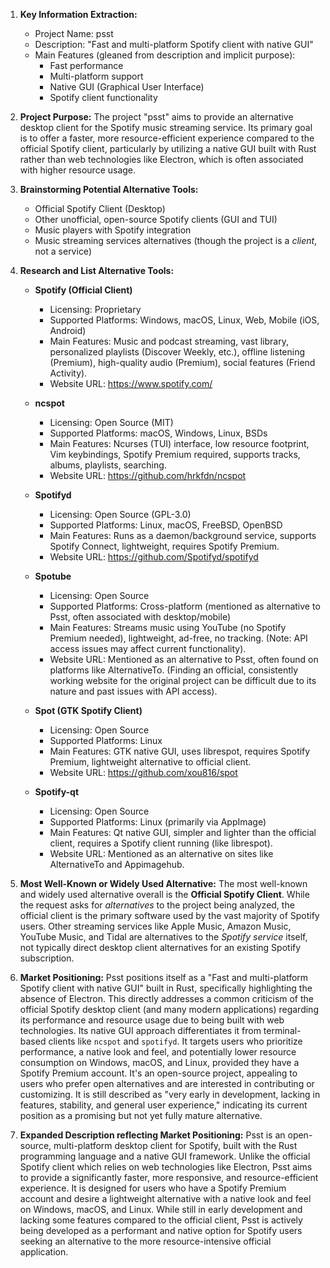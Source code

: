 1.  **Key Information Extraction:**
    *   Project Name: psst
    *   Description: "Fast and multi-platform Spotify client with native GUI"
    *   Main Features (gleaned from description and implicit purpose):
        *   Fast performance
        *   Multi-platform support
        *   Native GUI (Graphical User Interface)
        *   Spotify client functionality

2.  **Project Purpose:**
    The project "psst" aims to provide an alternative desktop client for the Spotify music streaming service. Its primary goal is to offer a faster, more resource-efficient experience compared to the official Spotify client, particularly by utilizing a native GUI built with Rust rather than web technologies like Electron, which is often associated with higher resource usage.

3.  **Brainstorming Potential Alternative Tools:**
    *   Official Spotify Client (Desktop)
    *   Other unofficial, open-source Spotify clients (GUI and TUI)
    *   Music players with Spotify integration
    *   Music streaming services alternatives (though the project is a *client*, not a service)

4.  **Research and List Alternative Tools:**

    *   **Spotify (Official Client)**
        *   Licensing: Proprietary
        *   Supported Platforms: Windows, macOS, Linux, Web, Mobile (iOS, Android)
        *   Main Features: Music and podcast streaming, vast library, personalized playlists (Discover Weekly, etc.), offline listening (Premium), high-quality audio (Premium), social features (Friend Activity).
        *   Website URL: https://www.spotify.com/

    *   **ncspot**
        *   Licensing: Open Source (MIT)
        *   Supported Platforms: macOS, Windows, Linux, BSDs
        *   Main Features: Ncurses (TUI) interface, low resource footprint, Vim keybindings, Spotify Premium required, supports tracks, albums, playlists, searching.
        *   Website URL: https://github.com/hrkfdn/ncspot

    *   **Spotifyd**
        *   Licensing: Open Source (GPL-3.0)
        *   Supported Platforms: Linux, macOS, FreeBSD, OpenBSD
        *   Main Features: Runs as a daemon/background service, supports Spotify Connect, lightweight, requires Spotify Premium.
        *   Website URL: https://github.com/Spotifyd/spotifyd

    *   **Spotube**
        *   Licensing: Open Source
        *   Supported Platforms: Cross-platform (mentioned as alternative to Psst, often associated with desktop/mobile)
        *   Main Features: Streams music using YouTube (no Spotify Premium needed), lightweight, ad-free, no tracking. (Note: API access issues may affect current functionality).
        *   Website URL: Mentioned as an alternative to Psst, often found on platforms like AlternativeTo. (Finding an official, consistently working website for the original project can be difficult due to its nature and past issues with API access).

    *   **Spot (GTK Spotify Client)**
        *   Licensing: Open Source
        *   Supported Platforms: Linux
        *   Main Features: GTK native GUI, uses librespot, requires Spotify Premium, lightweight alternative to official client.
        *   Website URL: https://github.com/xou816/spot

    *   **Spotify-qt**
        *   Licensing: Open Source
        *   Supported Platforms: Linux (primarily via AppImage)
        *   Main Features: Qt native GUI, simpler and lighter than the official client, requires a Spotify client running (like librespot).
        *   Website URL: Mentioned as an alternative on sites like AlternativeTo and Appimagehub.

5.  **Most Well-Known or Widely Used Alternative:**
    The most well-known and widely used alternative overall is the **Official Spotify Client**. While the request asks for *alternatives* to the project being analyzed, the official client is the primary software used by the vast majority of Spotify users. Other streaming services like Apple Music, Amazon Music, YouTube Music, and Tidal are alternatives to the *Spotify service* itself, not typically direct desktop client alternatives for an existing Spotify subscription.

6.  **Market Positioning:**
    Psst positions itself as a "Fast and multi-platform Spotify client with native GUI" built in Rust, specifically highlighting the absence of Electron. This directly addresses a common criticism of the official Spotify desktop client (and many modern applications) regarding its performance and resource usage due to being built with web technologies. Its native GUI approach differentiates it from terminal-based clients like `ncspot` and `spotifyd`. It targets users who prioritize performance, a native look and feel, and potentially lower resource consumption on Windows, macOS, and Linux, provided they have a Spotify Premium account. It's an open-source project, appealing to users who prefer open alternatives and are interested in contributing or customizing. It is still described as "very early in development, lacking in features, stability, and general user experience," indicating its current position as a promising but not yet fully mature alternative.

7.  **Expanded Description reflecting Market Positioning:**
    Psst is an open-source, multi-platform desktop client for Spotify, built with the Rust programming language and a native GUI framework. Unlike the official Spotify client which relies on web technologies like Electron, Psst aims to provide a significantly faster, more responsive, and resource-efficient experience. It is designed for users who have a Spotify Premium account and desire a lightweight alternative with a native look and feel on Windows, macOS, and Linux. While still in early development and lacking some features compared to the official client, Psst is actively being developed as a performant and native option for Spotify users seeking an alternative to the more resource-intensive official application.